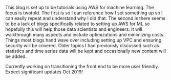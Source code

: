 This blog is set up to be tutorials using AWS for machine learning. The focus is twofold. The first is so I can reference how I set something up so I can easily repeat and understand why I did that.
The second is there seems to be a lack of blogs specifically related to setting up AWS for ML so hopefully this will help those data scientists and engineers. 
It will walkthrough many aspects and include optimizations and minimizing costs. Things most blogs hand wave over including setting up VPC and ensuring security will be covered. Older topics I had previously discussed
such as statistics and time series data will be kept and occasionally new content will be added. 

Currently working on transitioning the front end to be more user friendly. Expect significant updates Oct 2019!

